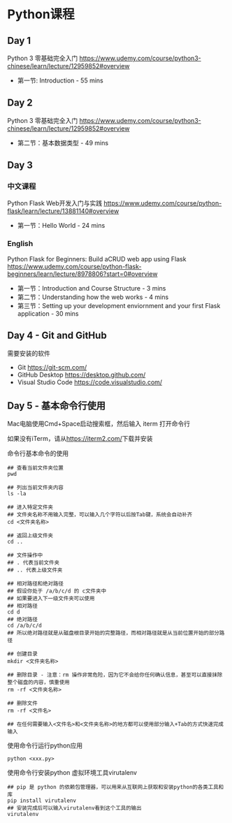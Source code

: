 # Python课程

## Day 1

Python 3 零基础完全入门
<https://www.udemy.com/course/python3-chinese/learn/lecture/12959852#overview>

- 第一节: Introduction - 55 mins

## Day 2

Python 3 零基础完全入门
<https://www.udemy.com/course/python3-chinese/learn/lecture/12959852#overview>

- 第二节：基本数据类型 - 49 mins

## Day 3

### 中文课程

Python Flask Web开发入门与实践
<https://www.udemy.com/course/python-flask/learn/lecture/13881140#overview>

- 第一节：Hello World - 24 mins

### English

Python Flask for Beginners: Build aCRUD web app using Flask
<https://www.udemy.com/course/python-flask-beginners/learn/lecture/8978806?start=0#overview>

- 第一节：Introduction and Course Structure - 3 mins
- 第二节：Understanding how the web works - 4 mins
- 第三节：Setting up your development enviornment and your first Flask application - 30 mins

## Day 4 - Git and GitHub

需要安装的软件

- Git <https://git-scm.com/>
- GitHub Desktop <https://desktop.github.com/>
- Visual Studio Code <https://code.visualstudio.com/>

## Day 5 - 基本命令行使用

Mac电脑使用Cmd+Space启动搜索框，然后输入 iterm 打开命令行

如果没有iTerm，请从<https://iterm2.com/>下载并安装

命令行基本命令的使用

```shell
## 查看当前文件夹位置
pwd

## 列出当前文件夹内容
ls -la

## 进入特定文件夹
## 文件夹名称不用输入完整，可以输入几个字符以后按Tab键，系统会自动补齐
cd <文件夹名称>

## 返回上级文件夹
cd ..

## 文件操作中
## . 代表当前文件夹
## .. 代表上级文件夹

## 相对路径和绝对路径
## 假设你处于 /a/b/c/d 的 c文件夹中
## 如果要进入下一级文件夹可以使用
## 相对路径
cd d
## 绝对路径
cd /a/b/c/d
## 所以绝对路径就是从磁盘根目录开始的完整路径，而相对路径就是从当前位置开始的部分路径

## 创建目录
mkdir <文件夹名称>

## 删除目录 - 注意：rm 操作非常危险，因为它不会给你任何确认信息，甚至可以直接抹除整个磁盘的内容，慎重使用
rm -rf <文件夹名称>

## 删除文件
rm -rf <文件名>

## 在任何需要输入<文件名>和<文件夹名称>的地方都可以使用部分输入+Tab的方式快速完成输入
```

使用命令行运行python应用

```shell
python <xxx.py>
```

使用命令行安装python 虚拟环境工具virutalenv

```shell
## pip 是 python 的依赖包管理器，可以用来从互联网上获取和安装python的各类工具和库
pip install virutalenv
## 安装完成后可以输入virutalenv看到这个工具的输出
virutalenv
```
